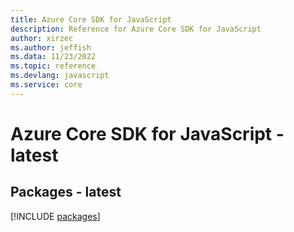 ```yaml
---
title: Azure Core SDK for JavaScript
description: Reference for Azure Core SDK for JavaScript
author: xirzec
ms.author: jeffish
ms.data: 11/23/2022
ms.topic: reference
ms.devlang: javascript
ms.service: core
---
```

# Azure Core SDK for JavaScript - latest
## Packages - latest
[!INCLUDE [packages](core-index.md)]